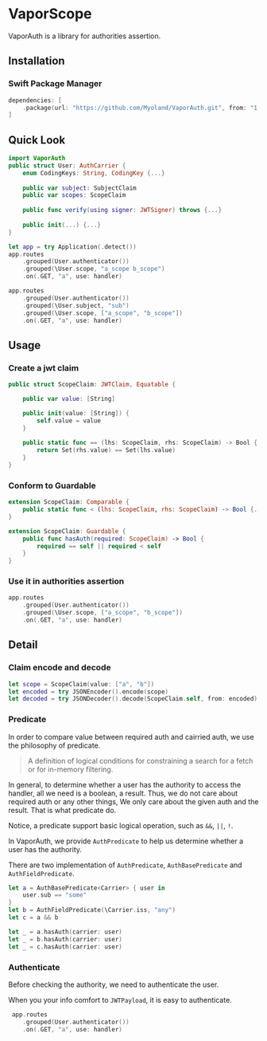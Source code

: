 # VaporScope

VaporAuth is a library for authorities assertion.

## Installation

### Swift Package Manager

```Swift
dependencies: [
    .package(url: "https://github.com/Myoland/VaporAuth.git", from: "1.0.0"),
]
```

## Quick Look

```Swift
import VaporAuth
public struct User: AuthCarrier {
    enum CodingKeys: String, CodingKey {...}
    
    public var subject: SubjectClaim
    public var scopes: ScopeClaim
    
    public func verify(using signer: JWTSigner) throws {...}
    
    public init(...) {...}
}

let app = try Application(.detect())
app.routes
    .grouped(User.authenticator())
    .grouped(\User.scope, "a_scope b_scope")
    .on(.GET, "a", use: handler)

app.routes
    .grouped(User.authenticator())
    .grouped(\User.subject, "sub")
    .grouped(\User.scope, ["a_scope", "b_scope"])
    .on(.GET, "a", use: handler)
```

## Usage

### Create a jwt claim

```swift
public struct ScopeClaim: JWTClaim, Equatable {

    public var value: [String]

    public init(value: [String]) {
        self.value = value
    }
    
    public static func == (lhs: ScopeClaim, rhs: ScopeClaim) -> Bool {
        return Set(rhs.value) == Set(lhs.value)
    }
}
```

### Conform to Guardable

```swift
extension ScopeClaim: Comparable {
    public static func < (lhs: ScopeClaim, rhs: ScopeClaim) -> Bool {...}
}

extension ScopeClaim: Guardable {
    public func hasAuth(required: ScopeClaim) -> Bool {
        required == self || required < self
    }
}
```

### Use it in authorities assertion

```swift
app.routes
    .grouped(User.authenticator())
    .grouped(\User.scope, ["a_scope", "b_scope"])
    .on(.GET, "a", use: handler)
```

## Detail


### Claim encode and decode

```swift
let scope = ScopeClaim(value: ["a", "b"])
let encoded = try JSONEncoder().encode(scope)
let decoded = try JSONDecoder().decode(ScopeClaim.self, from: encoded)
```

### Predicate

In order to compare value between required auth and cairried auth, we use the philosophy of predicate.

> A definition of logical conditions for constraining a search for a fetch or for in-memory filtering.

In general, to determine whether a user has the authority to access the handler, all we need is a boolean, a result. Thus, we do not care about required auth or any other things, We only care about the given auth and the result. That is what predicate do.

Notice, a predicate support basic logical operation, such as `&&`, `||`, `!`.

In VaporAuth, we provide `AuthPredicate` to help us determine whether a user has the authority.

There are two implementation of `AuthPredicate`, `AuthBasePredicate` and `AuthFieldPredicate`.

```swift
let a = AuthBasePredicate<Carrier> { user in
    user.sub == "some"
}
let b = AuthFieldPredicate(\Carrier.iss, "any")
let c = a && b

let _ = a.hasAuth(carrier: user) 
let _ = b.hasAuth(carrier: user)
let _ = c.hasAuth(carrier: user)

```

### Authenticate

Before checking the authority, we need to authenticate the user.

When you your info comfort to `JWTPayload`, it is easy to authenticate. 


```swift
 app.routes
    .grouped(User.authenticator())
    .on(.GET, "a", use: handler)
```
